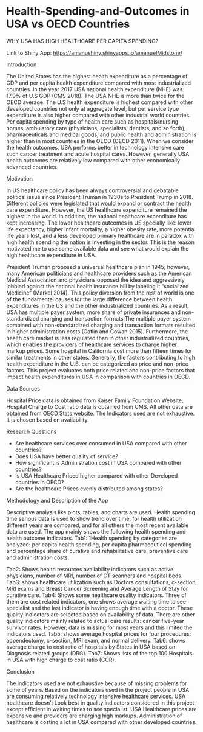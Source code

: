 # Health-Spending-and-Outcomes in USA vs OECD Countries

WHY USA HAS HIGH HEALTHCARE PER CAPITA SPENDING?

Link to Shiny App: https://amanushiny.shinyapps.io/amanuelMidstone/ 


Introduction

The United States has the highest health expenditure as a percentage of GDP and per capita health expenditure compared with most industrialized countries. In the year 2017 USA national health expenditure (NHE) was 17.9% of U.S GDP (CMS 2018). The USA NHE is more than twice for the OECD average.  The U.S health expenditure is highest compared with other developed countries not only at aggregate level, but per service type expenditure is also higher compared with other industrial world countries.  Per capita spending by type of health care such as hospitals/nursing homes, ambulatory care (physicians, specialists, dentists, and so forth), pharmaceuticals and medical goods, and public health and administration is higher than in most countries in the OECD (OECD  2011). When we consider the health outcomes, USA performs better in technology intensive care such cancer treatment and acute hospital cares. However, generally USA health outcomes are relatively low compared with other economically advanced countries. 

Motivation

In US healthcare policy has been always controversial and debatable political issue since President Truman in 1930s to President Trump in 2018. Different policies were legislated that would expand or contract the health care expenditure. However, the US healthcare expenditure remained the highest in the world.  In addition, the national healthcare expenditure has kept increasing. The lower healthcare outcomes in US specially like: lower life expectancy, higher infant mortality, a higher obesity rate, more potential life years lost, and a less developed primary healthcare are in paradox with high health spending the nation is investing in the sector.  This is the reason motivated me to use some available data and see what would explain the high healthcare expenditure in USA. 

President Truman proposed a universal healthcare plan in 1945; however, many American politicians and healthcare providers such as the American Medical Association and physicians opposed the idea and aggressively lobbied against the national health insurance bill by labeling it “socialized Medicine” (Markel 2014).  This policy diversion from the rest of world is one of the fundamental causes for the large difference between health expenditures in the US and the other industrialized countries. As a result, USA has multiple payer system, more share of private insurances and non-standardized charging and transaction formats.The multiple payer system combined with non-standardized charging and transaction formats resulted in higher administration costs (Catlin and Cowan 2015). Furthermore, the health care market is less regulated than in other industrialized countries, which enables the providers of healthcare services to charge higher markup prices.  Some hospital in California cost more than fifteen times for similar treatments in other states. Generally, the factors contributing to high health expenditure in the U.S. can be categorized as price and non-price factors. This project evaluates both price related and non-price   factors that impact health expenditures in USA in comparison with countries in OECD.  

Data Sources

Hospital Price data is obtained from Kaiser Family Foundation Website, Hospital Charge to Cost ratio data is obtained from CMS. All other data are obtained from OECD Stats website. The Indicators used are not exhaustive. It is chosen based on availability. 

Research Questions
-	Are healthcare services over consumed in USA compared with other countries?
-	Does USA have better quality of service?
-	How significant is Administration cost in USA compared with other countries?
-	Is USA Healthcare Priced higher compared with other Developed countries in OECD?
-	Are the healthcare Prices evenly distributed among states?

Methodology and Description of the App   

Descriptive analysis like plots, tables, and charts are used.  Health spending time serious data is used to show trend over time,
for health utilization different years are compared, and for all others the most recent available data are used.
The app mainly shows the following health spending and health outcome indicators.
Tab1: 1Health spending by categories are analyzed: per capita health spending, per capita pharmaceutical spending and percentage share of curative and rehabilitative care, preventive care and administration costs.
 
Tab2: Shows health resources availability indicators such as active physicians, number of MRI, number of CT scanners and hospital beds.
Tab3: shows healthcare utilization such as Doctors consultations, c-section, MRI exams and Breast Cancer Screening and Average Length of Stay for curative care. 
Tab4: Shows some healthcare quality indicators. Three of them are cost related indicators, one shows average waiting time to see specialist and the last indicator is having enough time with a doctor. These quality indicators are selected based on availability of data. There are other quality indicators mainly related to actual care results: cancer five-year survivor rates. However, data is missing for most years and this limited the indicators used.
Tab5: shows average hospital prices for four procedures: appendectomy, c-section, MRI exam, and normal delivery.
Tab6: shows average charge to cost ratio of hospitals by States in USA based on Diagnosis related groups (DRG).
Tab7: Shows lists of the top 100 Hospitals in USA with high charge to cost ratio (CCR).

Conclusion 

The indicators used are not exhaustive because of missing problems for some of years. Based on the indicators used in the project people in USA are consuming relatively technology intensive healthcare services. USA healthcare doesn’t Look best in quality indicators considered in this project, except efficient in waiting times to see specialist. USA Healthcare prices are expensive and providers are charging high markups. Administration of healthcare is costing a lot in USA compared with other developed countries.
